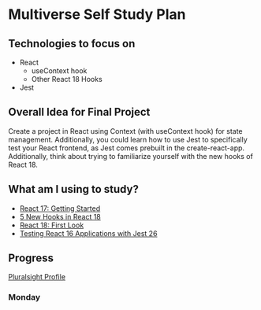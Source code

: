 # Multiverse Self Study Plan

## Technologies to focus on
- React
  - useContext hook
  - Other React 18 Hooks
- Jest 

## Overall Idea for Final Project
Create a project in React using Context (with useContext hook) for state management. Additionally, you could learn how to use Jest to specifically test your React frontend, as Jest comes prebuilt in the create-react-app. Additionally, think about trying to familiarize yourself with the new hooks of React 18.

## What am I using to study?
- [React 17: Getting Started](https://app.pluralsight.com/library/courses/react-js-getting-started/table-of-contents)
- [5 New Hooks in React 18](https://betterprogramming.pub/5-new-hooks-in-react-18-300aa713cefe)
- [React 18: First Look](https://app.pluralsight.com/library/courses/react-18-first-look/table-of-contents)
- [Testing React 16 Applications with Jest 26](https://app.pluralsight.com/library/courses/testing-react-applications-jest/table-of-contents)

## Progress
[Pluralsight Profile](https://app.pluralsight.com/profile/andrea-berrocal-b)

### Monday


